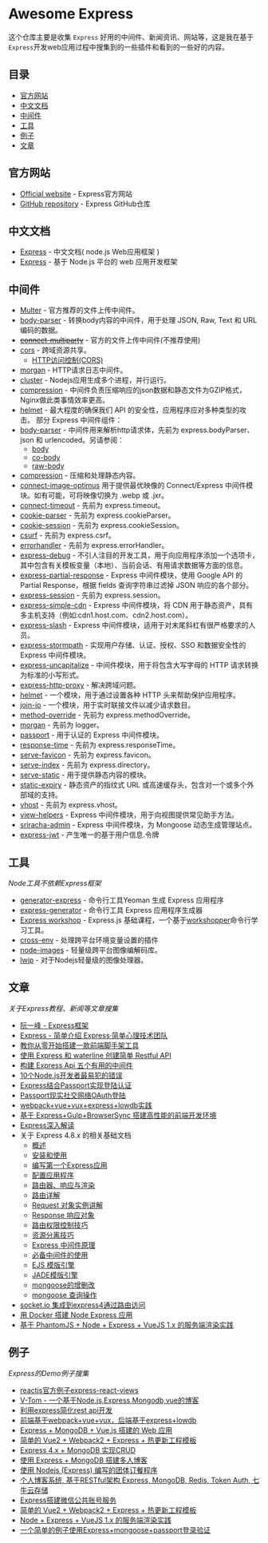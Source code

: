 # Awesome Express

这个仓库主要是收集 `Express` 好用的中间件、新闻资讯、网站等，这是我在基于`Express`开发web应用过程中搜集到的一些插件和看到的一些好的内容。

## 目录

- [官方网站](#官方网站)
- [中文文档](#中文文档)
- [中间件](#中间件)
- [工具](#工具)
- [例子](#例子)
- [文章](#文章)

## 官方网站

- [Official website](http://expressjs.com) - Express官方网站
- [GitHub repository](https://github.com/expressjs/express) - Express GitHub仓库

## 中文文档

- [Express](http://expressjs.jser.us/) - 中文文档( node.js Web应用框架 )
- [Express](http://www.expressjs.com.cn/) - 基于 Node.js 平台的 web 应用开发框架

## 中间件

- [Multer](https://github.com/expressjs/multer) - 官方推荐的文件上传中间件。
- [body-parser](https://github.com/expressjs/body-parser) - 转换body内容的中间件，用于处理 JSON, Raw, Text 和 URL 编码的数据。
- <del>[connect-multiparty](https://github.com/expressjs/connect-multiparty)</del> - 官方的文件上传中间件(不推荐使用)
- [cors](https://github.com/expressjs/cors) - 跨域资源共享。
    - [HTTP访问控制(CORS)](https://developer.mozilla.org/zh-CN/docs/Web/HTTP/Access_control_CORS)
- [morgan](https://github.com/expressjs/morgan) - HTTP请求日志中间件。
- [cluster](https://nodejs.org/api/cluster.html) - Nodejs应用生成多个进程，并行运行。
- [compression](https://github.com/expressjs/compression) - 中间件负责压缩响应的json数据和静态文件为GZIP格式，Nginx做此类事情效率更高。
- [helmet](https://github.com/helmetjs/helmet) - 最大程度的确保我们 API 的安全性，应用程序应对多种类型的攻击。
部分 Express 中间件组件：
- [body-parser](https://github.com/expressjs/body-parser) - 中间件用来解析http请求体，先前为 express.bodyParser、json 和 urlencoded。另请参阅：
  - [body](https://github.com/raynos/body)
  - [co-body](https://github.com/visionmedia/co-body)
  - [raw-body](https://github.com/stream-utils/raw-body)
- [compression](https://github.com/expressjs/compression) - 压缩和处理静态内容。
- [connect-image-optimus](https://github.com/msemenistyi/connect-image-optimus)  用于提供最优映像的 Connect/Express 中间件模块。如有可能，可将映像切换为 .webp 或 .jxr。
- [connect-timeout](https://github.com/expressjs/timeout) - 先前为 express.timeout。
- [cookie-parser](https://github.com/expressjs/cookie-parser) - 先前为 express.cookieParser。
- [cookie-session](https://github.com/expressjs/cookie-session) - 先前为 express.cookieSession。
- [csurf](https://github.com/expressjs/csurf) - 先前为 express.csrf。
- [errorhandler](https://github.com/expressjs/errorhandler) - 先前为 express.errorHandler。
- [express-debug](https://github.com/devoidfury/express-debug) - 不引人注目的开发工具，用于向应用程序添加一个选项卡，其中包含有关模板变量（本地）、当前会话、有用请求数据等方面的信息。
- [express-partial-response](https://github.com/nemtsov/express-partial-response) - Express 中间件模块，使用 Google API 的 Partial Response，根据 fields 查询字符串过滤掉 JSON 响应的各个部分。
- [express-session](https://github.com/expressjs/session) - 先前为 express.session。
- [express-simple-cdn](https://github.com/jamiesteven/express-simple-cdn) - Express 中间件模块，将 CDN 用于静态资产，具有多主机支持（例如:cdn1.host.com、cdn2.host.com）。
- [express-slash](https://github.com/ericf/express-slash) - Express 中间件模块，适用于对末尾斜杠有很严格要求的人员。
- [express-stormpath](https://github.com/stormpath/stormpath-express) - 实现用户存储、认证、授权、SSO 和数据安全性的 Express 中间件模块。
- [express-uncapitalize](https://github.com/jamiesteven/express-uncapitalize) - 中间件模块，用于将包含大写字母的 HTTP 请求转换为标准的小写形式。
- [express-http-proxy](https://github.com/villadora/express-http-proxy) - 解决跨域问题。
- [helmet](https://github.com/helmetjs/helmet) - 一个模块，用于通过设置各种 HTTP 头来帮助保护应用程序。
- [join-io](https://github.com/coderaiser/join-io) - 一个模块，用于实时联接文件以减少请求数目。
- [method-override](https://github.com/expressjs/method-override) - 先前为 express.methodOverride。
- [morgan](https://github.com/expressjs/morgan) - 先前为 logger。
- [passport](https://github.com/jaredhanson/passport) - 用于认证的 Express 中间件模块。
- [response-time](https://github.com/expressjs/response-time) - 先前为 express.responseTime。
- [serve-favicon](https://github.com/expressjs/serve-favicon) - 先前为 express.favicon。
- [serve-index](https://github.com/expressjs/serve-index) - 先前为 express.directory。
- [serve-static](https://github.com/expressjs/serve-static) - 用于提供静态内容的模块。
- [static-expiry](https://github.com/paulwalker/connect-static-expiry) - 静态资产的指纹式 URL 或高速缓存头，包含对一个或多个外部域的支持。
- [vhost](https://github.com/expressjs/vhost) - 先前为 express.vhost。
- [view-helpers](https://github.com/madhums/node-view-helpers) - Express 中间件模块，用于向视图提供常见助手方法。
- [sriracha-admin](https://github.com/hdngr/siracha) - Express 中间件模块，为 Mongoose 动态生成管理站点。
- [express-jwt](https://github.com/auth0/express-jwt) - 产生唯一的基于用户信息.令牌

## 工具

_Node工具不依赖Express框架_

- [generator-express](https://github.com/petecoop/generator-express) - 命令行工具Yeoman 生成 Express 应用程序
- [express-generator](https://github.com/expressjs/generator) - 命令行工具 Express 应用程序生成器
- [Express workshop](https://github.com/azat-co/expressworks) - Express.js 基础课程，一个基于[workshopper](https://github.com/workshopper/workshopper)命令行学习工具。
- [cross-env](https://www.npmjs.com/package/cross-env) - 处理跨平台环境变量设置的插件 
- [node-images](https://github.com/zhangyuanwei/node-images) - 轻量级跨平台图像编解码库。
- [lwip](https://github.com/EyalAr/lwip) - 对于Nodejs轻量级的图像处理器。

## 文章

_关于Express教程、新闻等文章搜集_

- [阮一峰 - Express框架](http://javascript.ruanyifeng.com/nodejs/express.html)
- [Express - 简单介绍 Express·简单心理技术团队](https://jiandanxinli.github.io/2016-08-09.html)
- [教你从零开始搭建一款前端脚手架工具](https://segmentfault.com/a/1190000006190814)
- [使用 Express 和 waterline 创建简单 Restful API](https://segmentfault.com/a/1190000004996659)
- [构建 Express Api 五个有用的中间件](https://fe.ele.me/gou-jian-express-api-wu-ge-you-yong-de-zhong-jian-jian/)
- [10个Node.js开发者最易犯的错误](https://zhuanlan.zhihu.com/p/19944110)
- [Express结合Passport实现登陆认证](http://blog.fens.me/nodejs-express-passport/)
- [Passport现实社交网络OAuth登陆](http://blog.fens.me/nodejs-oauth-passport/)
- [webpack+vue+vux+express+lowdb实践](https://segmentfault.com/a/1190000006998791)
- [基于 Express+Gulp+BrowserSync 搭建高性能的前端开发环境](https://www.kisnows.com/2015/11/02/dev-environment-Express-Gulp-BrowserSync/)
- [Express深入解读](http://www.html-js.com/article/Express-indepth-understanding-of-learning-notes%203213)
- 关于 Express 4.8.x 的相关基础文档
  - [概述](http://www.html-js.cn/details/E1LuMa5ee.html)
  - [安装和使用](http://www.html-js.cn/details/NJ0nXpqxg.html)
  - [编写第一个Express应用](http://www.html-js.cn/details/EyCvEpqxe.html)
  - [配置应用程序](http://www.html-js.cn/details/NkQMr65gl.html)
  - [路由器、响应与渲染](http://www.html-js.cn/details/E1zH8p9gg.html)
  - [路由详解](http://www.html-js.cn/details/416QvT5le.html)
  - [Request 对象实例讲解](http://www.html-js.cn/details/Ey2Cwpcll.html)
  - [Response 响应对象](http://www.html-js.cn/details/N1GMY6clx.html)
  - [路由权限控制技巧](http://www.html-js.cn/details/N1LYtaqgl.html)
  - [资源分离技巧](http://www.html-js.cn/details/VyP-cacgx.html)
  - [Express 中间件原理](http://www.html-js.cn/details/Vy1t969gx.html)
  - [必备中间件的使用](http://www.html-js.cn/details/Ek6Zja9xg.html)
  - [EJS 模版引擎](http://www.html-js.cn/details/E1hKsp9eg.html)
  - [JADE模版引擎](http://www.html-js.cn/details/4y8Lnp5eg.html)
  - [mongoose的增删改](http://www.html-js.cn/details/EyE4TTcex.html)
  - [mongoose 查询操作](http://www.html-js.cn/details/EJJnTT9xg.html)
- [socket.io 集成到express4通过路由访问](http://www.html-js.com/article/3285)
- [用 Docker 搭建 Node Express 应用](http://docs-static.daocloud.io/docker-frontend/docker-node-express)
- [基于 PhantomJS + Node + Express + VueJS 1.x 的服务端渲染实践](https://segmentfault.com/a/1190000006695341)

## 例子

_Express的Demo例子搜集_

- [reactjs官方例子express-react-views](https://github.com/reactjs/express-react-views)
- [V-Tom - 一个基于Node.js,Express,Mongodb,vue的博客](https://github.com/hstarorg/rest-express)
- [利用express简化rest api开发](https://github.com/hstarorg/rest-express)
- [前端基于webpack+vue+vux，后端基于express+lowdb](https://github.com/lianer/meal-ticket)
- [Express + MongoDB + Vue.js 搭建的 Web 应用](https://github.com/WecanStudio/wecanstudio-site)
- [简单的 Vue2 + Webpack2 + Express + 热更新工程模板](https://github.com/hilongjw/vue-express-hot-simple)
- [Express 4.x + MongoDB 实现CRUD](https://github.com/liuxuanqiang/Express_MongoDb_Demo)
- [使用 Express + MongoDB 搭建多人博客](https://github.com/nswbmw/N-blog)
- [使用 Nodejs (Express) 编写的团体订餐程序](https://github.com/willerce/canku)
- [个人博客系统, 基于RESTful架构,Express, MongoDB, Redis, Token Auth, 七牛云存储](https://github.com/jackhutu/jackblog-api-express)
- [Express搭建微信公共账号服务](https://github.com/node-weixin/node-weixin-express)
- [简单的 Vue2 + Webpack2  + Express + 热更新工程模板](https://github.com/hilongjw/vue-ssr-hmr-template)
- [Node + Express + VueJS 1.x 的服务端渲染实践](https://github.com/jrainlau/vue1.x-ssr-demo)
- [一个简单的例子使用Express+mongoose+passport登录验证](https://github.com/madhums/node-express-mongoose-demo)